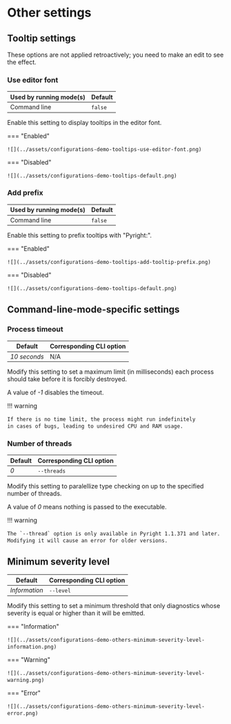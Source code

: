 # Other settings


## Tooltip settings

These options are not applied retroactively;
you need to make an edit to see the effect.


### Use editor font

| Used by running mode(s) | Default |
|-------------------------|---------|
| Command line            | `false` |

Enable this setting to display tooltips in the editor font.

=== "Enabled"

    ![](../assets/configurations-demo-tooltips-use-editor-font.png)

=== "Disabled"

    ![](../assets/configurations-demo-tooltips-default.png)


### Add prefix

| Used by running mode(s) | Default |
|-------------------------|---------|
| Command line            | `false` |

Enable this setting to prefix tooltips with "Pyright:".

=== "Enabled"

    ![](../assets/configurations-demo-tooltips-add-tooltip-prefix.png)

=== "Disabled"

    ![](../assets/configurations-demo-tooltips-default.png)


## Command-line-mode-specific settings


### Process timeout

| Default           | Corresponding CLI option |
|-------------------|--------------------------|
| <i>10 seconds</i> | N/A                      |

Modify this setting to set a maximum limit (in milliseconds)
each process should take before it is forcibly destroyed.

A value of <i>-1</i> disables the timeout.

!!! warning

    If there is no time limit, the process might run indefinitely
    in cases of bugs, leading to undesired CPU and RAM usage.


### Number of threads

| Default  | Corresponding CLI option |
|----------|--------------------------|
| <i>0</i> | `--threads`              |

Modify this setting to paralellize type checking
on up to the specified number of threads.

A value of <i>0</i> means nothing is passed to the executable.

!!! warning

    The `--thread` option is only available in Pyright 1.1.371 and later.
    Modifying it will cause an error for older versions.


## Minimum severity level

| Default            | Corresponding CLI option |
|--------------------|--------------------------|
| <i>Information</i> | `--level`                |

Modify this setting to set a minimum threshold that
only diagnostics whose severity is equal or higher than it
will be emitted.

=== "Information"

    ![](../assets/configurations-demo-others-minimum-severity-level-information.png)

=== "Warning"

    ![](../assets/configurations-demo-others-minimum-severity-level-warning.png)

=== "Error"

    ![](../assets/configurations-demo-others-minimum-severity-level-error.png)

